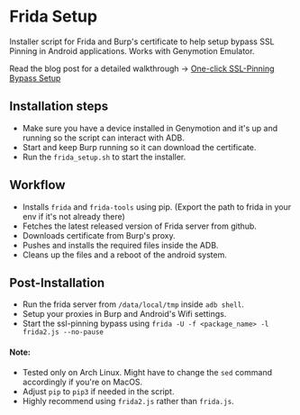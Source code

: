 # Frida Setup

Installer script for Frida and Burp's certificate to help setup bypass SSL Pinning in Android applications. 
Works with Genymotion Emulator.

Read the blog post for a detailed walkthrough -> <a href="https://blog.dixitaditya.com/2020/10/13/one-click-ssl-pinning-bypass-setup.html">One-click SSL-Pinning Bypass Setup</a>
## Installation steps

* Make sure you have a device installed in Genymotion and it's up and running so the script can interact with ADB.
* Start and keep Burp running so it can download the certificate.
* Run the `frida_setup.sh` to start the installer.

## Workflow

* Installs `frida` and `frida-tools` using pip. (Export the path to frida in your env if it's not already there)
* Fetches the latest released version of Frida server from github.
* Downloads certificate from Burp's proxy.
* Pushes and installs the required files inside the ADB.
* Cleans up the files and a reboot of the android system.

## Post-Installation

* Run the frida server from `/data/local/tmp` inside `adb shell`.
* Setup your proxies in Burp and Android's Wifi settings.
* Start the ssl-pinning bypass using `frida -U -f <package_name> -l frida2.js --no-pause`

#### Note: 

* Tested only on Arch Linux. Might have to change the `sed` command accordingly if you're on MacOS.
* Adjust `pip` to `pip3` if needed in the script.
* Highly recommend using `frida2.js` rather than `frida.js`.
